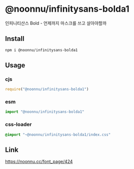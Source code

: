 # @noonnu/infinitysans-bolda1
인피니티산스 Bold - 언제까지 마스크를 쓰고 살아야할까

## Install
```sh
npm i @noonnu/infinitysans-bolda1
```
## Usage
### cjs
```js
require("@noonnu/infinitysans-bolda1")
```
### esm
```js
import "@noonnu/infinitysans-bolda1"
```
### css-loader
```css
@import "~@noonnu/infinitysans-bolda1/index.css"
```

## Link
https://noonnu.cc/font_page/424